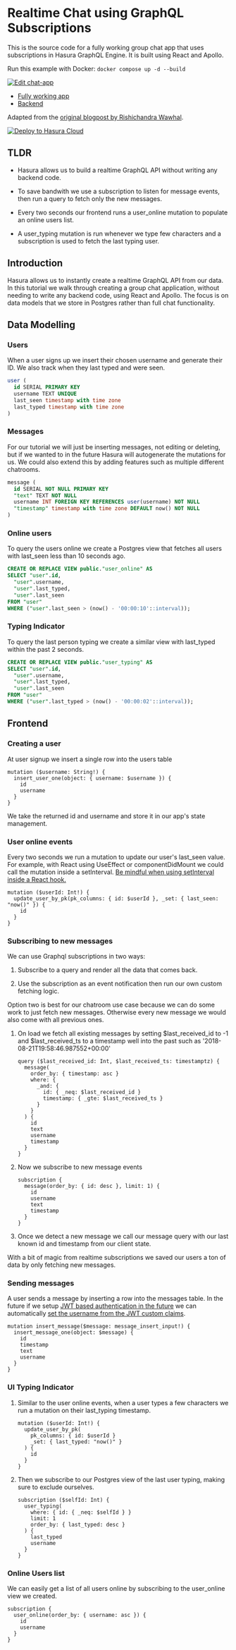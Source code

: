 # Realtime Chat using GraphQL Subscriptions

This is the source code for a fully working group chat app that uses subscriptions in Hasura GraphQL Engine. It is built using React and Apollo.

Run this example with Docker: `docker compose up -d --build`

[![Edit chat-app](https://codesandbox.io/static/img/play-codesandbox.svg)](https://codesandbox.io/s/github/hasura/graphql-engine/tree/master/community/sample-apps/realtime-chat?fontsize=14)

- [Fully working app](https://realtime-chat.demo.hasura.io/)
- [Backend](https://realtime-chat.demo.hasura.io/console)

Adapted from the [original blogpost by Rishichandra Wawhal](https://hasura.io/blog/building-a-realtime-chat-app-with-graphql-subscriptions-d68cd33e73f).

[![Deploy to Hasura Cloud](https://graphql-engine-cdn.hasura.io/img/deploy_to_hasura.png)](https://cloud.hasura.io/signup)

## TLDR

- Hasura allows us to build a realtime GraphQL API without writing any backend code.

- To save bandwith we use a subscription to listen for message events, then run a query to fetch only the new messages.

- Every two seconds our frontend runs a user_online mutation to populate an online users list.

- A user_typing mutation is run whenever we type few characters and a subscription is used to fetch the last typing user.

## Introduction

Hasura allows us to instantly create a realtime GraphQL API from our data. In this tutorial we walk through creating a group chat application, without needing to write any backend code, using React and Apollo. The focus is on data models that we store in Postgres rather than full chat functionality.

## Data Modelling

### Users

When a user signs up we insert their chosen username and generate their ID. We also track when they last typed and were seen.

```sql
user (
  id SERIAL PRIMARY KEY
  username TEXT UNIQUE
  last_seen timestamp with time zone
  last_typed timestamp with time zone
)
```

### Messages

For our tutorial we will just be inserting messages, not editing or deleting, but if we wanted to in the future Hasura will autogenerate the mutations for us. We could also extend this by adding features such as multiple different chatrooms.

```sql
message (
  id SERIAL NOT NULL PRIMARY KEY
  "text" TEXT NOT NULL
  username INT FOREIGN KEY REFERENCES user(username) NOT NULL
  "timestamp" timestamp with time zone DEFAULT now() NOT NULL
)
```

### Online users

To query the users online we create a Postgres view that fetches all users with last_seen less than 10 seconds ago.

```sql
CREATE OR REPLACE VIEW public."user_online" AS
SELECT "user".id,
  "user".username,
  "user".last_typed,
  "user".last_seen
FROM "user"
WHERE ("user".last_seen > (now() - '00:00:10'::interval));
```

### Typing Indicator

To query the last person typing we create a similar view with last_typed within the past 2 seconds.

```sql
CREATE OR REPLACE VIEW public."user_typing" AS
SELECT "user".id,
  "user".username,
  "user".last_typed,
  "user".last_seen
FROM "user"
WHERE ("user".last_typed > (now() - '00:00:02'::interval));
```

## Frontend

### Creating a user

At user signup we insert a single row into the users table

```gql
mutation ($username: String!) {
  insert_user_one(object: { username: $username }) {
    id
    username
  }
}
```

We take the returned id and username and store it in our app's state management.

### User online events

Every two seconds we run a mutation to update our user's last_seen value. For example, with React using UseEffect or componentDidMount we could call the mutation inside a setInterval. [Be mindful when using setInterval inside a React hook.](https://overreacted.io/making-setinterval-declarative-with-react-hooks/)

```gql
mutation ($userId: Int!) {
  update_user_by_pk(pk_columns: { id: $userId }, _set: { last_seen: "now()" }) {
    id
  }
}
```

### Subscribing to new messages

We can use Graphql subscriptions in two ways:

1. Subscribe to a query and render all the data that comes back.

1. Use the subscription as an event notification then run our own custom fetching logic.

Option two is best for our chatroom use case because we can do some work to just fetch new messages. Otherwise every new message we would also come with all previous ones.

1. On load we fetch all existing messages by setting $last_received_id to -1 and $last_received_ts to a timestamp well into the past such as '2018-08-21T19:58:46.987552+00:00'

   ```gql
   query ($last_received_id: Int, $last_received_ts: timestamptz) {
     message(
       order_by: { timestamp: asc }
       where: {
         _and: {
           id: { _neq: $last_received_id }
           timestamp: { _gte: $last_received_ts }
         }
       }
     ) {
       id
       text
       username
       timestamp
     }
   }
   ```

1. Now we subscribe to new message events

   ```gql
   subscription {
     message(order_by: { id: desc }, limit: 1) {
       id
       username
       text
       timestamp
     }
   }
   ```

1. Once we detect a new message we call our message query with our last known id and timestamp from our client state.

With a bit of magic from realtime subscriptions we saved our users a ton of data by only fetching new messages.

### Sending messages

A user sends a message by inserting a row into the messages table. In the future if we setup [JWT based authentication in the future](https://hasura.io/docs/latest/graphql/core/auth/authentication/jwt.html) we can automatically [set the username from the JWT custom claims](https://hasura.io/docs/latest/graphql/core/auth/authorization/roles-variables.html#dynamic-session-variables).

```gql
mutation insert_message($message: message_insert_input!) {
  insert_message_one(object: $message) {
    id
    timestamp
    text
    username
  }
}
```

### UI Typing Indicator

1. Similar to the user online events, when a user types a few characters we run a mutation on their last_typing timestamp.

   ```gql
   mutation ($userId: Int!) {
     update_user_by_pk(
       pk_columns: { id: $userId }
       _set: { last_typed: "now()" }
     ) {
       id
     }
   }
   ```

1. Then we subscribe to our Postgres view of the last user typing, making sure to exclude ourselves.

   ```gql
   subscription ($selfId: Int) {
     user_typing(
       where: { id: { _neq: $selfId } }
       limit: 1
       order_by: { last_typed: desc }
     ) {
       last_typed
       username
     }
   }
   ```

### Online Users list

We can easily get a list of all users online by subscribing to the user_online view we created.

```gql
subscription {
  user_online(order_by: { username: asc }) {
    id
    username
  }
}
```

